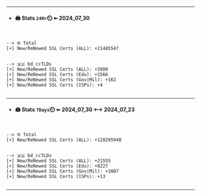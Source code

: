 

---
- #### 🖨️ **Stats** `24Hr`⏲️ ➼ 2024_07_30
```console


--> 🌐 Total
[+] New/ReNewed SSL Certs (ALL): +21485547


--> 🇧🇩 bd_ccTLDs
[+] New/ReNewed SSL Certs (ALL): +3980
[+] New/ReNewed SSL Certs (Edu): +1566
[+] New/ReNewed SSL Certs (Gov|Mil): +162
[+] New/ReNewed SSL Certs (ISPs): +4


```

---
- #### 🖨️ **Stats** `7Days`⏲️ ➼ 2024_07_30 <--> 2024_07_23
```console


--> 🌐 Total
[+] New/ReNewed SSL Certs (ALL): +128295948


--> 🇧🇩 bd_ccTLDs
[+] New/ReNewed SSL Certs (ALL): +21555
[+] New/ReNewed SSL Certs (Edu): +8227
[+] New/ReNewed SSL Certs (Gov|Mil): +1007
[+] New/ReNewed SSL Certs (ISPs): +13


```

---

